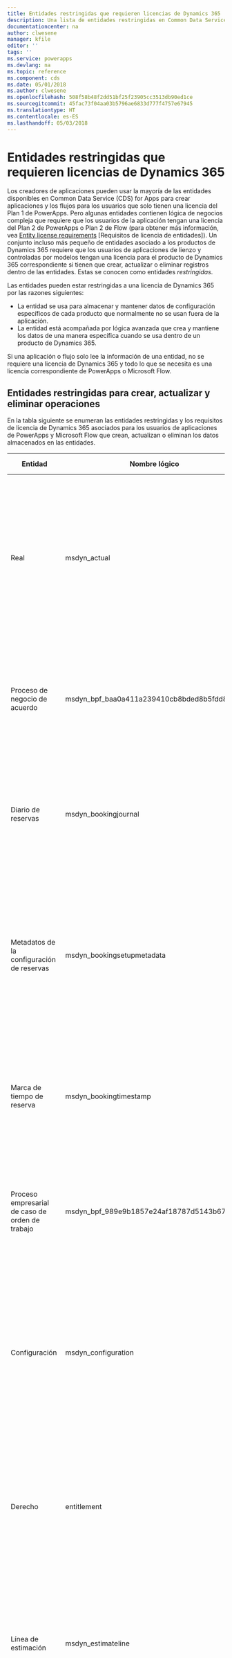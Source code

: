 ```yaml
---
title: Entidades restringidas que requieren licencias de Dynamics 365 | Microsoft Docs
description: Una lista de entidades restringidas en Common Data Service for Apps que requieren licencias de Dynamics 365.
documentationcenter: na
author: clwesene
manager: kfile
editor: ''
tags: ''
ms.service: powerapps
ms.devlang: na
ms.topic: reference
ms.component: cds
ms.date: 05/01/2018
ms.author: clwesene
ms.openlocfilehash: 508f58b48f2dd51bf25f23905cc3513db90ed1ce
ms.sourcegitcommit: 45fac73f04aa03b5796ae6833d777f4757e67945
ms.translationtype: HT
ms.contentlocale: es-ES
ms.lasthandoff: 05/03/2018
---
```

# <a name="restricted-entities-requiring-dynamics-365-licenses"></a>Entidades restringidas que requieren licencias de Dynamics 365
Los creadores de aplicaciones pueden usar la mayoría de las entidades disponibles en Common Data Service (CDS) for Apps para crear aplicaciones y los flujos para los usuarios que solo tienen una licencia del Plan 1 de PowerApps. Pero algunas entidades contienen lógica de negocios compleja que requiere que los usuarios de la aplicación tengan una licencia del Plan 2 de PowerApps o Plan 2 de Flow (para obtener más información, vea [Entity license requirements](data-platform-entity-licenses.md) [Requisitos de licencia de entidades]). Un conjunto incluso más pequeño de entidades asociado a los productos de Dynamics 365 requiere que los usuarios de aplicaciones de lienzo y controladas por modelos tengan una licencia para el producto de Dynamics 365 correspondiente si tienen que crear, actualizar o eliminar registros dentro de las entidades. Estas se conocen como entidades *restringidas*.

Las entidades pueden estar restringidas a una licencia de Dynamics 365 por las razones siguientes:

* La entidad se usa para almacenar y mantener datos de configuración específicos de cada producto que normalmente no se usan fuera de la aplicación.
* La entidad está acompañada por lógica avanzada que crea y mantiene los datos de una manera específica cuando se usa dentro de un producto de Dynamics 365.

Si una aplicación o flujo solo lee la información de una entidad, no se requiere una licencia de Dynamics 365 y todo lo que se necesita es una licencia correspondiente de PowerApps o Microsoft Flow. 

## <a name="restricted-entities-for-create-update-and-delete-operations"></a>Entidades restringidas para crear, actualizar y eliminar operaciones
En la tabla siguiente se enumeran las entidades restringidas y los requisitos de licencia de Dynamics 365 asociados para los usuarios de aplicaciones de PowerApps y Microsoft Flow que crean, actualizan o eliminan los datos almacenados en las entidades. 

|Entidad  |Nombre lógico  |Licencia necesaria  |
|---------|---------|---------|
Real |msdyn_actual |Dynamics 365 for Field Service <br> **o bien** Dynamics 365 for Project Service Automation<br>**o bien** plan de Dynamics 365 Customer Engagement <br> **o bien** plan de Dynamics 365
Proceso de negocio de acuerdo |msdyn_bpf_baa0a411a239410cb8bded8b5fdd88e3 |Dynamics 365 for Field Service<br>**o bien** plan de Dynamics 365 Customer Engagement <br> **o bien** plan de Dynamics 365
Diario de reservas | msdyn_bookingjournal|Dynamics 365 for Field Service<br>**o bien** plan de Dynamics 365 Customer Engagement <br> **o bien** plan de Dynamics 365
Metadatos de la configuración de reservas | msdyn_bookingsetupmetadata|Dynamics 365 for Field Service <br> **o bien** Dynamics 365 for Project Service Automation<br>**o bien** plan de Dynamics 365 Customer Engagement <br> **o bien** plan de Dynamics 365
Marca de tiempo de reserva | msdyn_bookingtimestamp|Dynamics 365 for Field Service<br>**o bien** plan de Dynamics 365 Customer Engagement <br> **o bien** plan de Dynamics 365
Proceso empresarial de caso de orden de trabajo |msdyn_bpf_989e9b1857e24af18787d5143b67523b |Dynamics 365 for Field Service<br>**o bien** plan de Dynamics 365 Customer Engagement <br> **o bien** plan de Dynamics 365
Configuración |msdyn_configuration |Dynamics 365 for Field Service <br> **o bien** Dynamics 365 for Project Service Automation<br>**o bien** plan de Dynamics 365 Customer Engagement <br> **o bien** plan de Dynamics 365
Derecho | entitlement | Dynamics 365 for Customer Service, edición Enterprise <br>**o bien** plan de Dynamics 365 Customer Engagement <br> **o bien** plan de Dynamics 365
Línea de estimación|msdyn_estimateline|Dynamics 365 for Project Service Automation<br>**o bien** plan de Dynamics 365 Customer Engagement <br> **o bien** plan de Dynamics 365
Estimación|msdyn_estimate |Dynamics 365 for Project Service Automation<br>**o bien** plan de Dynamics 365 Customer Engagement <br> **o bien** plan de Dynamics 365
Hechos|msdyn_fact |Dynamics 365 for Project Service Automation<br>**o bien** plan de Dynamics 365 Customer Engagement <br> **o bien** plan de Dynamics 365
Configuración de servicio de campo |msdyn_fieldservicesetting |Dynamics 365 for Field Service<br>**o bien** plan de Dynamics 365 Customer Engagement <br> **o bien** plan de Dynamics 365
Trabajo del sistema de servicio de campo |msdyn_fieldservicesystemjob |Dynamics 365 for Field Service<br>**o bien** plan de Dynamics 365 Customer Engagement <br> **o bien** plan de Dynamics 365
Objetivo | goal | Dynamics 365 for Sales Professional, <br>**o bien** Dynamics 365 for Sales, edición Enterprise, <br>**o bien** plan de Dynamics 365 Customer Engagement <br> **o bien** plan de Dynamics 365
Incidente | incident | Dynamics 365 for Customer Service, edición Enterprise <br>**o bien** plan de Dynamics 365 Customer Engagement <br> **o bien** plan de Dynamics 365
Diario de inventario |msdyn_inventoryjournal |Dynamics 365 for Field Service<br>**o bien** plan de Dynamics 365 Customer Engagement <br> **o bien** plan de Dynamics 365
Proceso de factura |msdyn_bpf_d8f9dc7f099f44db9d641dd81fbd470d |Dynamics 365 for Project Service Automation<br>**o bien** plan de Dynamics 365 Customer Engagement <br> **o bien** plan de Dynamics 365
Recorrido | journey | Dynamics 365 for Marketing <br> **o bien** plan de Dynamics 365 Customer Engagement <br> **o bien** plan de Dynamics 365
Artículo de conocimientos | knowledgearticle | Dynamics 365 for Customer Service, edición Enterprise <br>**o bien** plan de Dynamics 365 Customer Engagement <br> **o bien** plan de Dynamics 365
Unidad organizativa |msdyn_organizationalunit |Dynamics 365 for Field Service <br> **o bien** Dynamics 365 for Project Service Automation<br>**o bien** plan de Dynamics 365 Customer Engagement <br> **o bien** plan de Dynamics 365
Inventario de productos |msdyn_productinventory |Dynamics 365 for Field Service<br>**o bien** plan de Dynamics 365 Customer Engagement <br> **o bien** plan de Dynamics 365
Parámetro de proyecto|msdyn_projectparameter |Dynamics 365 for Project Service Automation<br>**o bien** plan de Dynamics 365 Customer Engagement <br> **o bien** plan de Dynamics 365
Fases del proyecto| msdyn_bpf_665e73aa18c247d886bfc50499c73b82|Dynamics 365 for Project Service Automation<br>**o bien** plan de Dynamics 365 Customer Engagement <br> **o bien** plan de Dynamics 365
Dependencia de la tarea de proyecto|msdyn_projecttaskdependency |Dynamics 365 for Project Service Automation<br>**o bien** plan de Dynamics 365 Customer Engagement <br> **o bien** plan de Dynamics 365
Tarea del proyecto|msdyn_projecttask |Dynamics 365 for Project Service Automation<br>**o bien** plan de Dynamics 365 Customer Engagement <br> **o bien** plan de Dynamics 365
Miembro del equipo de proyecto|msdyn_projecteam |Dynamics 365 for Project Service Automation<br>**o bien** plan de Dynamics 365 Customer Engagement <br> **o bien** plan de Dynamics 365
Proceso empresarial de pedido de compra | msdyn_bpf_2c5fe86acc8b414b8322ae571000c799|Dynamics 365 for Field Service<br>**o bien** plan de Dynamics 365 Customer Engagement <br> **o bien** plan de Dynamics 365
Detalles de asignación de recursos (en desuso)|msdyn_resourceassignmentdetail |Dynamics 365 for Project Service Automation<br>**o bien** plan de Dynamics 365 Customer Engagement <br> **o bien** plan de Dynamics 365
Asignación de recursos|msdyn_resourceassignment |Dynamics 365 for Project Service Automation<br>**o bien** plan de Dynamics 365 Customer Engagement <br> **o bien** plan de Dynamics 365
Restricción de recursos (en desuso) |msdyn_workorderresourcerestriction | Dynamics 365 for Field Service<br>**o bien** plan de Dynamics 365 Customer Engagement <br> **o bien** plan de Dynamics 365
Conjunto de reglas de enrutamiento | routingrule | Dynamics 365 for Customer Service, edición Enterprise <br>**o bien** plan de Dynamics 365 Customer Engagement <br> **o bien** plan de Dynamics 365
Configuración de tablero de programación |msdyn_scheduleboardsetting |Dynamics 365 for Field Service <br> **o bien** Dynamics 365 for Project Service Automation<br>**o bien** plan de Dynamics 365 Customer Engagement <br> **o bien** plan de Dynamics 365
Parámetro de programación |msdyn_schedulingparameter |Dynamics 365 for Field Service <br> **o bien** Dynamics 365 for Project Service Automation<br>**o bien** plan de Dynamics 365 Customer Engagement <br> **o bien** plan de Dynamics 365
Contrato de nivel de servicio| sla | Dynamics 365 for Customer Service, edición Enterprise <br>**o bien** plan de Dynamics 365 Customer Engagement <br> **o bien** plan de Dynamics 365
Configuración del programador de usuario del sistema |msdyn_systemuserschedulersetting|Dynamics 365 for Field Service <br> **o bien** Dynamics 365 for Project Service Automation<br>**o bien** plan de Dynamics 365 Customer Engagement <br> **o bien** plan de Dynamics 365
Conexión de transacción|msdyn_transactionconnection |Dynamics 365 for Project Service Automation<br>**o bien** plan de Dynamics 365 Customer Engagement <br> **o bien** plan de Dynamics 365
Origen de la transacción|msdyn_transactionorigin |Dynamics 365 for Project Service Automation<br>**o bien** plan de Dynamics 365 Customer Engagement <br> **o bien** plan de Dynamics 365
Tipo de transacción|msdyn_transactiontype |Dynamics 365 for Project Service Automation<br>**o bien** plan de Dynamics 365 Customer Engagement <br> **o bien** plan de Dynamics 365
Número único|msdyn_uniquenumber |Dynamics 365 for Field Service<br>**o bien** plan de Dynamics 365 Customer Engagement <br> **o bien** plan de Dynamics 365
Proceso empresarial de orden de trabajo |msdyn_bpf_d3d97bac8c294105840e99e37a9d1c39 |Dynamics 365 for Field Service<br>**o bien** plan de Dynamics 365 Customer Engagement <br> **o bien** plan de Dynamics 365
Cola de generación de detalles de orden de trabajo (en desuso)|msdyn_workorderdetailsgenerationqueue |Dynamics 365 for Field Service<br>**o bien** plan de Dynamics 365 Customer Engagement <br> **o bien** plan de Dynamics 365

## <a name="licensing"></a>Licencias
Para obtener más información sobre las licencias de PowerApps y Dynamics 365, vea la página [Introducción a las licencias](../../administrator/pricing-billing-skus.md).

